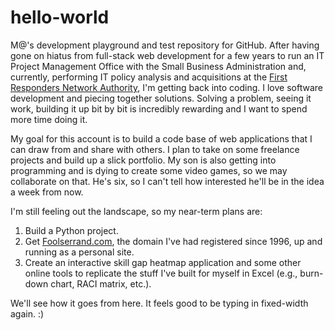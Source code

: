 # hello-world
M@'s development playground and test repository for GitHub.
After having gone on hiatus from full-stack web development for a few years to run an IT Project Management Office with the Small Business Administration and, currently, performing IT policy analysis and acquisitions at the [First Responders Network Authority](https://www.firstnet.gov/), I'm getting back into coding.  I love software development and piecing together solutions.  Solving a problem, seeing it work, building it up bit by bit is incredibly rewarding and I want to spend more time doing it.

My goal for this account is to build a code base of web applications that I can draw from and share with others.  I plan to take on some freelance projects and build up a slick portfolio.  My son is also getting into programming and is dying to create some video games, so we may collaborate on that.  He's six, so I can't tell how interested he'll be in the idea a week from now.

I'm still feeling out the landscape, so my near-term plans are:
1. Build a Python project.
2. Get [Foolserrand.com](http://www.foolserrand.com/), the domain I've had registered since 1996, up and running as a personal site.
3. Create an interactive skill gap heatmap application and some other online tools to replicate the stuff I've built for myself in Excel (e.g., burn-down chart, RACI matrix, etc.).

We'll see how it goes from here.  It feels good to be typing in fixed-width again. :)
